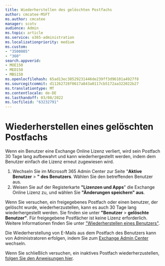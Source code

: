 ```yaml
---
title: Wiederherstellen des gelöschten Postfachs
author: cmcatee-MSFT
ms.author: cmcatee
manager: scotv
audience: Admin
ms.topic: article
ms.service: o365-administration
ms.localizationpriority: medium
ms.custom:
- "3500005"
- "360"
search.appverid:
- MOE150
- MED150
- MBS150
ms.openlocfilehash: 65ad13ec38529231446de239ff3d96101a4927f8
ms.sourcegitcommit: d11262728f0617a843a0117cb5172aa322022b27
ms.translationtype: MT
ms.contentlocale: de-DE
ms.lasthandoff: 03/08/2022
ms.locfileid: "63232791"
---
```

# <a name="restore-a-deleted-mailbox"></a>Wiederherstellen eines gelöschten Postfachs

Wenn ein Benutzer eine Exchange Online Lizenz verliert, wird sein Postfach 30 Tage lang aufbewahrt und kann wiederhergestellt werden, indem dem Benutzer einfach die Lizenz erneut zugewiesen wird.
  
1. Wechseln Sie im Microsoft 365 Admin Center zur Seite "**Aktive Benutzer** \> **" des Benutzers**. Wählen Sie den betreffenden Benutzer aus.
2. Weisen Sie auf der Registerkarte **"Lizenzen und Apps**" die Exchange Online Lizenz zu, und wählen Sie **"Änderungen speichern" aus**.

Wenn Sie versuchen, ein freigegebenes Postfach oder einen benutzer, der gelöscht wurde, wiederherzustellen, kann es auch 30 Tage lang wiederhergestellt werden. Sie finden sie unter **"Benutzer** \> **gelöschte Benutzer"**. Für freigegebene Postfächer ist keine Lizenz erforderlich. Weitere Informationen finden Sie unter ["Wiederherstellen eines Benutzers"](https://docs.microsoft.com/microsoft-365/admin/add-users/restore-user).

Die Wiederherstellung von E-Mails aus dem Postfach des Benutzers kann von Administratoren erfolgen, indem Sie zum [Exchange Admin Center](https://techcommunity.microsoft.com/t5/exchange-team-blog/a-new-recoverableitems-experience-comes-to-exchange-online/ba-p/1505353) wechseln.

Wenn Sie schließlich versuchen, ein inaktives Postfach wiederherzustellen, [folgen Sie den Anweisungen hier](https://docs.microsoft.com/microsoft-365/compliance/recover-an-inactive-mailbox).
